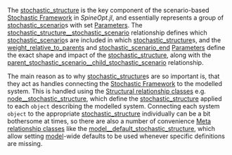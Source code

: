 The [stochastic\_structure](@ref) is the key component of the scenario-based [Stochastic Framework](@ref)
in *SpineOpt.jl*, and essentially represents a group of [stochastic\_scenario](@ref)s with set [Parameters](@ref).
The [stochastic\_structure\_\_stochastic\_scenario](@ref) relationship defines which [stochastic\_scenario](@ref)s
are included in which [stochastic\_structure](@ref)s, and the [weight\_relative\_to\_parents](@ref) and
[stochastic\_scenario\_end](@ref) [Parameters](@ref) define the exact shape and impact of the
[stochastic\_structure](@ref), along with the [parent\_stochastic\_scenario\_\_child\_stochastic\_scenario](@ref)
relationship.

The main reason as to why [stochastic\_structure](@ref)s are so important is, that they act as handles connecting the
[Stochastic Framework](@ref) to the modelled system.
This is handled using the [Structural relationship classes](@ref) e.g. [node\_\_stochastic\_structure](@ref),
which define the [stochastic\_structure](@ref) applied to each `object` describing the modelled system.
Connecting each system `object` to the appropriate [stochastic\_structure](@ref) individually can be a bit bothersome
at times, so there are also a number of convenience [Meta relationship classes](@ref) like the
[model\_\_default\_stochastic\_structure](@ref), which allow setting [model](@ref)-wide defaults to be used whenever
specific definitions are missing.
